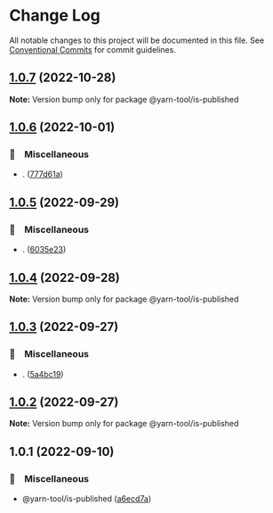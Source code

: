 # Change Log

All notable changes to this project will be documented in this file.
See [Conventional Commits](https://conventionalcommits.org) for commit guidelines.

## [1.0.7](https://github.com/bluelovers/ws-yarn-workspaces/compare/@yarn-tool/is-published@1.0.6...@yarn-tool/is-published@1.0.7) (2022-10-28)

**Note:** Version bump only for package @yarn-tool/is-published





## [1.0.6](https://github.com/bluelovers/ws-yarn-workspaces/compare/@yarn-tool/is-published@1.0.5...@yarn-tool/is-published@1.0.6) (2022-10-01)



### 🔖　Miscellaneous

* . ([777d61a](https://github.com/bluelovers/ws-yarn-workspaces/commit/777d61af255146b2b1b1f364587c36a0f5bfc00c))



## [1.0.5](https://github.com/bluelovers/ws-yarn-workspaces/compare/@yarn-tool/is-published@1.0.4...@yarn-tool/is-published@1.0.5) (2022-09-29)



### 🔖　Miscellaneous

* . ([6035e23](https://github.com/bluelovers/ws-yarn-workspaces/commit/6035e2399f4f5a5f5e5ac56309b6dc37ffe91389))



## [1.0.4](https://github.com/bluelovers/ws-yarn-workspaces/compare/@yarn-tool/is-published@1.0.3...@yarn-tool/is-published@1.0.4) (2022-09-28)

**Note:** Version bump only for package @yarn-tool/is-published





## [1.0.3](https://github.com/bluelovers/ws-yarn-workspaces/compare/@yarn-tool/is-published@1.0.2...@yarn-tool/is-published@1.0.3) (2022-09-27)



### 🔖　Miscellaneous

* . ([5a4bc19](https://github.com/bluelovers/ws-yarn-workspaces/commit/5a4bc19a0a279a49e752d776279165e14c402427))



## [1.0.2](https://github.com/bluelovers/ws-yarn-workspaces/compare/@yarn-tool/is-published@1.0.1...@yarn-tool/is-published@1.0.2) (2022-09-27)

**Note:** Version bump only for package @yarn-tool/is-published





## 1.0.1 (2022-09-10)



### 🔖　Miscellaneous

* @yarn-tool/is-published ([a6ecd7a](https://github.com/bluelovers/ws-yarn-workspaces/commit/a6ecd7abc76cd143988ab6742a27911e34c22ccf))
